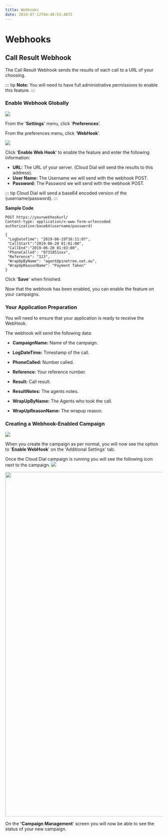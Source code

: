 ```yaml
---
title: Webhooks
date: 2019-07-12T04:48:53.407Z
---
```

# Webhooks

## Call Result Webhook

The Call Result Webhook sends the results of each call to a URL of your choosing.

::: tip
**Note:** You will need to have full administrative permissions to enable this feature.
:::

### Enable Webhook Globally

![](/images/clouddial-customagent-1.png)

From the '**Settings**' menu, click '**Preferences**'.

From the preferences menu, click '**WebHook**'.

<img style="width: auto; height: auto;" src="/images/callresultwebhook1.png">


Click '**Enable Web Hook**' to enable the feature and enter the following information:

* **URL:** The URL of your server. (Cloud Dial will send the results to this address).
* **User Name:** The Username we will send with the webhook POST.
* **Password:** The Password we will send with the webhook POST.

::: tip
Cloud Dial will send a base64 encoded version of the {username/password}.
:::
 
**Sample Code**	
~~~~
POST https://yourwebhookurl/
Content-type: application/x-www-form-urlencoded
authorization:base64(username/password)

{
 "LogDateTime": "2019-06-19T16:11:07",
 "CallStart":"2019-06-20 01:01:00",
 "CallEnd":"2019-06-20 01:03:00",
 "PhoneCalled": "0731051xxx",
 "Reference": "123",
 "WrapUpByName": "agent@pinetree.net.au",
 "WrapUpReasonName": "Payment Taken"
}
~~~~


Click '**Save**' when finished.

Now that the webhook has been enabled, you can enable the feature on your campaigns.

### Your Application Preparation

You will need to ensure that your application is ready to receive the WebHook.

The webhook will send the following data:

* **CampaignName:** Name of the campaign.

* **LogDateTime:** Timestamp of the call. 
* **PhoneCalled:** Number called. 
* **Reference:** Your reference number.
* **Result:** Call result.
* **ResultNotes:** The agents notes.
* **WrapUpByName:** The Agents who took the call.
* **WrapUpReasonName:** The wrapup reason. 
           

### Creating a Webhook-Enabled Campaign

![](/images/callresultwebhook2.png)

When you create the campaign as per normal, you will now see the option to '**Enable WebHook**' on the 'Additional Settings' tab.

Once the Cloud Dial campaign is running you will see the following icon next to the campaign. <img style="width: auto; height: auto;" src="/images/callresultwebhookicon.png">

<img style="width: 1100px; height: auto;" src="/images/callresultwebhookrunning.png">

On the **'Campaign Management**' screen you will now be able to see the status of your new campaign.


